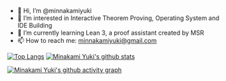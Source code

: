 - 👋 Hi, I’m @minnakamiyuki
- 👀 I’m interested in Interactive Theorem Proving, Operating System and IDE Building
- 🌱 I’m currently learning Lean 3, a proof assistant created by MSR
- 📫 How to reach me: minnakamiyuki@gmail.com

[![Top Langs](https://github-readme-stats.vercel.app/api/top-langs/?username=minnakamiyuki&layout=compact&theme=tokyonight&card_width=445)](https://github.com/minnakamiyuki/github-readme-stats)
[![Minakami Yuki's github stats](https://github-readme-stats.vercel.app/api?username=minnakamiyuki&theme=tokyonight&line_height=22 "![Minakami Yuki's github stats")](https://github.com/minnakamiyuki/github-readme-stats)

[![Minakami Yuki's github activity graph](https://activity-graph.herokuapp.com/graph?username=minnakamiyuki&theme=react-dark)](https://github.com/minnakamiyuki/github-readme-activity-graph)

<!---
minnakamiyuki/minnakamiyuki is a ✨ special ✨ repository because its `README.md` (this file) appears on your GitHub profile.
You can click the Preview link to take a look at your changes.
--->
